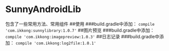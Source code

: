 # SunnyAndroidLib
包含了一些常用方法、常用组件
##使用
###build.gradle中添加：
` compile 'com.ikkong:sunnylibrary:1.0.7' `
##图片预览
###build.gradle中添加：
` compile 'com.ikkong:imagepreview:1.0.3' `
##日志记录
###build.gradle中添加：
` compile 'com.ikkong:log2file:1.0.1' `